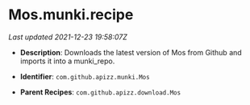 # Mos.munki.recipe

_Last updated 2021-12-23 19:58:07Z_

- **Description**: Downloads the latest version of Mos from Github and imports it into a munki_repo.

- **Identifier**: `com.github.apizz.munki.Mos`

- **Parent Recipes**: `com.github.apizz.download.Mos`